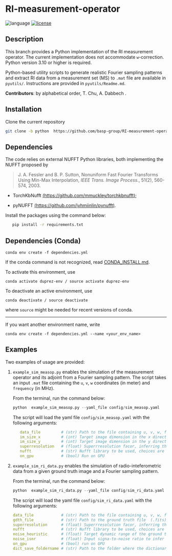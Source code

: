 # RI-measurement-operator

![language](https://img.shields.io/badge/language-Python-orange.svg)
[![license](https://img.shields.io/badge/license-GPL--3.0-brightgreen.svg)](LICENSE)
<!-- [![pre-commit](https://img.shields.io/badge/pre--commit-enabled-brightgreen?logo=pre-commit&logoColor=white)](https://github.com/pre-commit/pre-commit) -->

## Description

This branch provides a Python implementation of the RI measurement operator. The current implementation does not accommodate `w`-correction. Python version 3.10 or higher is required.

Python-based utility scripts to generate realistic Fourier sampling patterns and extract RI data from a measurement set (MS) to `.mat` file are available in  `pyutils/`. Instructions are provided in `pyutils/Readme.md`.


**Contributors**: by alphabetical order, T. Chu, A. Dabbech .


## Installation

Clone the current repository

```bash
git clone -b python  https://github.com/basp-group/RI-measurement-operator.git
```

## Dependencies 

The code relies on external NUFFT Python libraries, both implementing the NUFFT proposed by

> J. A. Fessler and B. P. Sutton, Nonuniform Fast Fourier Transforms Using Min-Max Interpolation, *IEEE Trans. Image Process.*, 51(2), 560-574, 2003.


- TorchKbNufft   [(https://github.com/mmuckley/torchkbnufft)](https://github.com/mmuckley/torchkbnufft);

- pyNUFFT [(https://github.com/jyhmiinlin/pynufft)](https://github.com/jyhmiinlin/pynufft).

Install the packages using the command below:
``` bash
   pip install -r requirements.txt
```

## Dependencies (Conda)

```
conda env create -f dependencies.yml 
```
If the conda command is not recognized, read [CONDA_INSTALL.md](CONDA_INSTALL.md).

To activate this environment, use
```
conda activate duprez-env / source activate duprez-env
```
To deactivate an active environment, use
```
conda deactivate / source deactivate
```
where ``source`` might be needed for recent versions of conda.

---
If you want another environment name, write
```
conda env create -f dependencies.yml --name <your_env_name>
```

## Examples

Two examples of usage are provided: 

1. `example_sim_measop.py` enables the simulation of the measurement operator and its adjoint from a Fourier sampling pattern.
   The script takes an input `.mat` file containing the `u`, `v`, `w` coordinates (in meter) and `frequency` (in MHz).  

   From the terminal, run the command below:
   ``` Python
   python  example_sim_measop.py --yaml_file config/sim_measop.yaml
   ```
   The script will load the yaml file `config/sim_measop.yaml` with the following arguments:
   ``` yaml
      data_file         # (str) Path to the file containing u, v, w, frequency, and imweight (optional)
      im_size_x         # (int) Target image dimension in the x direction
      im_size_y         # (int) Target image dimension in the y direction
      superresolution   # (float) Superrresolution facor, inferring the bandwidth of the imaged spatial Fourier domain
      nufft             # (str) Nufft library to be used, choices are ['pynufft', 'tkbn']
      on_gpu            # (bool) Run on GPU
   ```


2. `example_sim_ri_data.py` enables the simulation of radio-inteferometric data from a given ground truth image and a Fourier sampling pattern.

   From the terminal, run the command below:
   ``` Python
   python  example_sim_ri_data.py --yaml_file config/sim_ri_data.yaml
   ```
   The script will load the yaml file `config/sim_ri_data.yaml` with the following arguments:
   ``` yaml
   data_file            # (str) Path to the file containing u, v, w, frequency, and imweight (optional)
   gdth_file            # (str) Path to the ground truth file  (.fits)
   superresolution      # (float) Superrresolution facor, inferring the bandwidth of the imaged spatial Fourier domain
   nufft                # (str) Nufft library to be used, choices are ['pynufft', 'tkbn']
   noise_heuristic      # (float) Target dynamic range of the ground truth image used to infer the noise level (option 1)
   noise_isnr           # (float) Input signa-to-noise ratio to infer the noise level (option 2)
   on_gpu               # (bool) run on GPU
   dict_save_foldername # (str) Path to the folder where the dictionary will be saved
    ```
